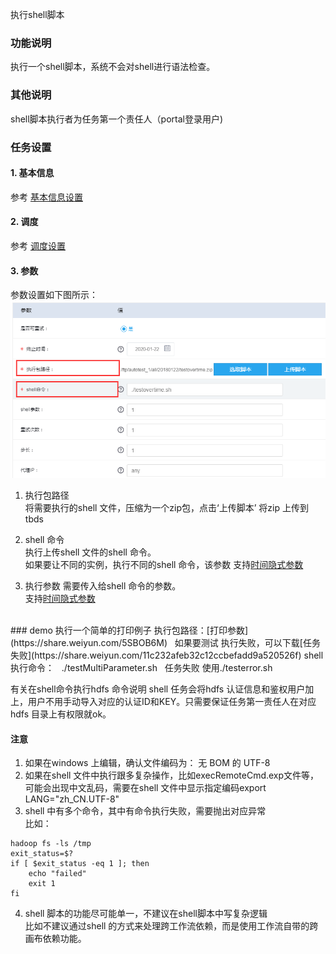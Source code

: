 执行shell脚本

### 功能说明
执行一个shell脚本，系统不会对shell进行语法检查。

### 其他说明
shell脚本执行者为任务第一个责任人（portal登录用户)

### 任务设置
#### 1. 基本信息  
参考 [基本信息设置](/workflow/workflow/runnerBasicInfo.md)  
#### 2. 调度  
参考 [调度设置](/workflow/workflow/runnerCycle.md)  

#### 3. 参数
参数设置如下图所示：
![shell 参数设置](/workflow/workflow/images/shell.jpg)
<br>
1. 执行包路径  
将需要执行的shell 文件，压缩为一个zip包，点击‘上传脚本’ 将zip 上传到tbds

2. shell 命令  
执行上传shell 文件的shell 命令。  
如果要让不同的实例，执行不同的shell 命令，该参数
支持[时间隐式参数](/workflow/workflow/more/implicitVariable.md)

3. 执行参数
需要传入给shell 命令的参数。  
支持[时间隐式参数](/workflow/workflow/more/implicitVariable.md)

<br>
### demo
执行一个简单的打印例子  
执行包路径：[打印参数](https://share.weiyun.com/5SBOB6M)  
&nbsp;&nbsp;如果要测试 执行失败，可以下载[任务失败](https://share.weiyun.com/11c232afeb32c12ccbefadd9a520526f)  
shell执行命令：  
&nbsp;&nbsp;./testMultiParameter.sh
&nbsp;&nbsp;任务失败 使用./testerror.sh

有关在shell命令执行hdfs 命令说明
shell 任务会将hdfs 认证信息和鉴权用户加上，用户不用手动导入对应的认证ID和KEY。只需要保证任务第一责任人在对应hdfs 目录上有权限就ok。

#### 注意  
1. 如果在windows 上编辑，确认文件编码为： 无 BOM 的 UTF-8   
2. 如果在shell 文件中执行跟多复杂操作，比如execRemoteCmd.exp文件等，可能会出现中文乱码，需要在shell 文件中显示指定编码export LANG="zh_CN.UTF-8"   
3. shell 中有多个命令，其中有命令执行失败，需要抛出对应异常   
比如：  
```
hadoop fs -ls /tmp
exit_status=$?
if [ $exit_status -eq 1 ]; then
    echo "failed"
    exit 1
fi
```
4. shell 脚本的功能尽可能单一，不建议在shell脚本中写复杂逻辑   
比如不建议通过shell 的方式来处理跨工作流依赖，而是使用工作流自带的跨画布依赖功能。
